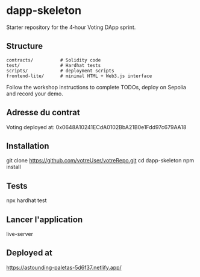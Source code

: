 # dapp-skeleton

Starter repository for the 4‑hour Voting DApp sprint.

## Structure

```
contracts/          # Solidity code
test/               # Hardhat tests
scripts/            # deployment scripts
frontend-lite/      # minimal HTML + Web3.js interface
```

Follow the workshop instructions to complete TODOs, deploy on Sepolia and record your demo.

## Adresse du contrat
Voting deployed at: 0x0648A10241ECdA0102BbA21B0e1Fdd97c679AA18

## Installation
git clone https://github.com/votreUser/votreRepo.git
cd dapp-skeleton
npm install

## Tests
npx hardhat test

## Lancer l'application
live-server

## Deployed at 
https://astounding-paletas-5d6f37.netlify.app/

